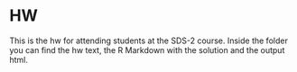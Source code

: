 # HW

This is the hw for attending students at the SDS-2 course.
Inside the folder you can find the hw text, the R Markdown with the solution and the output html.